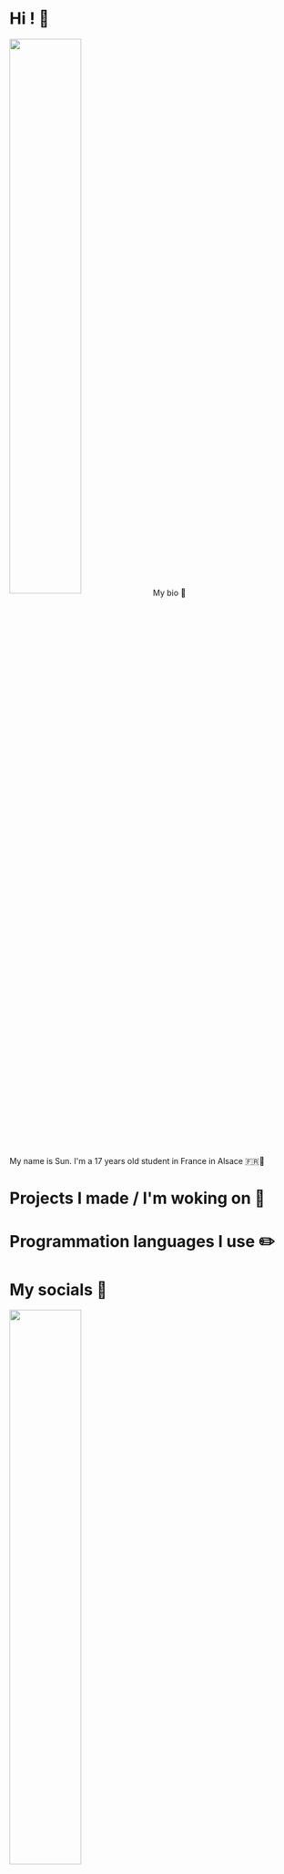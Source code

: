 # Hi ! 👋
<picture>
    <img align="center" width="50%" src="https://media1.tenor.com/m/XLnZZ0sIsQ4AAAAd/wallace-wells-wallace.gif>
</picture>

# My bio 💬
My name is Sun. I'm a 17 years old student in France in Alsace 🇫🇷🥨

# Projects I made / I'm woking on 📝

# Programmation languages I use ✏️

# My socials 📱

<picture>
    <source media="(prefers-color-scheme: dark)" srcset="https://github-readme-stats-ouuan.vercel.app/api?username=HappysunnySun&theme=light&show_icons=true">
    <img align="center" width="50%" src="https://github-readme-stats-ouuan.vercel.app/api?username=HappySunnySun&show_icons=true">
</picture>

